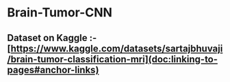 # Brain-Tumor-CNN

## Dataset on Kaggle :- [https://www.kaggle.com/datasets/sartajbhuvaji/brain-tumor-classification-mri](doc:linking-to-pages#anchor-links)
